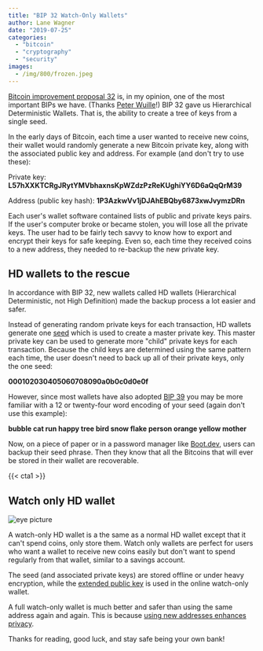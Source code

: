 ```yaml
---
title: "BIP 32 Watch-Only Wallets"
author: Lane Wagner
date: "2019-07-25"
categories: 
  - "bitcoin"
  - "cryptography"
  - "security"
images:
  - /img/800/frozen.jpeg
---
```


[Bitcoin improvement proposal 32](https://github.com/bitcoin/bips/blob/master/bip-0032.mediawiki) is, in my opinion, one of the most important BIPs we have. (Thanks [Peter Wuille](https://twitter.com/pwuille)!) BIP 32 gave us Hierarchical Deterministic Wallets. That is, the ability to create a tree of keys from a single seed.

In the early days of Bitcoin, each time a user wanted to receive new coins, their wallet would randomly generate a new Bitcoin private key, along with the associated public key and address. For example (and don't try to use these):

Private key: **L57hXXKTCRgJRytYMVbhaxnsKpWZdzPzReKUghiYY6D6aQqQrM39**

Address (public key hash): **1P3AzkwVv1jDJAhEBQby6873xwJvymzDRn**

Each user's wallet software contained lists of public and private keys pairs. If the user's computer broke or became stolen, you will lose all the private keys. The user had to be fairly tech savvy to know how to export and encrypt their keys for safe keeping. Even so, each time they received coins to a new address, they needed to re-backup the new private key.

## HD wallets to the rescue

In accordance with BIP 32, new wallets called HD wallets (Hierarchical Deterministic, not High Definition) made the backup process a lot easier and safer.

Instead of generating random private keys for each transaction, HD wallets generate one [seed](https://bitcoin.org/en/glossary/hd-wallet-seed) which is used to create a master private key. This master private key can be used to generate more "child" private keys for each transaction. Because the child keys are determined using the same pattern each time, the user doesn't need to back up all of their private keys, only the one seed:

**000102030405060708090a0b0c0d0e0f**

However, since most wallets have also adopted [BIP 39](https://github.com/bitcoin/bips/blob/master/bip-0039.mediawiki) you may be more familiar with a 12 or twenty-four word encoding of your seed (again don't use this example):

**bubble cat run happy tree bird snow flake person orange yellow mother**

Now, on a piece of paper or in a password manager like [Boot.dev](https://blog.boot.dev), users can backup their seed phrase. Then they know that all the Bitcoins that will ever be stored in their wallet are recoverable.

{{< cta1 >}}

## Watch only HD wallet

![eye picture](/img/800/icon95-20-512.png)

A watch-only HD wallet is a the same as a normal HD wallet except that it can't spend coins, only store them. Watch only wallets are perfect for users who want a wallet to receive new coins easily but don't want to spend regularly from that wallet, similar to a savings account.

The seed (and associated private keys) are stored offline or under heavy encryption, while the [extended public key](https://www.google.com/search?q=bitcoin+xpub&oq=bitcoin+xpub&aqs=chrome.0.0j69i60j0l4.2127j0j7&sourceid=chrome&ie=UTF-8) is used in the online watch-only wallet.

A full watch-only wallet is much better and safer than using the same address again and again. This is because [using new addresses enhances privacy](https://en.bitcoin.it/wiki/Address_reuse).

Thanks for reading, good luck, and stay safe being your own bank!
